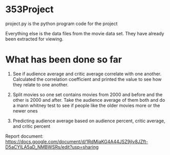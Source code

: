 # 353Project

project.py is the python program code for the project


Everything else is the data files from the movie data set. They have already been extracted for viewing.

# What has been done so far

1. See if audience average and critic average correlate with one another. Calculated the correlation coefficient and printed the value to see how they relate to one another.

2. Split movies so one set contains movies from 2000 and before and the other is 2000 and after. Take the audience average of them both and do a mann whitney test to see if people like the older movies more or the newer ones

3. Predicting audience average based on audience percent, critic average, and critic percent

Report document:
https://docs.google.com/document/d/1RdMiaKG4A44JSZ9jlv8JZft-D5aCYILA5aD_NMBWSRs/edit?usp=sharing
